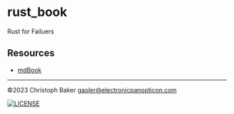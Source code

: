 # rust_book
Rust for Failuers

## Resources

* [mdBook](https://github.com/rust-lang/mdBook)


___

©2023 Christoph Baker [gaoler@electronicpanopticon.com](mailto:gaoler@electronicpanopticon.com)

[![LICENSE](https://mirrors.creativecommons.org/presskit/buttons/88x31/svg/by-nc-sa.svg)](https://creativecommons.org/licenses/by-nc-sa/4.0/)